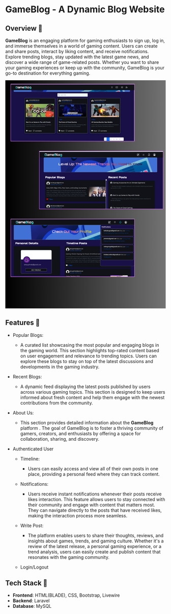 # GameBlog - A Dynamic Blog Website

## Overview 📌  
**GameBlog** is an engaging platform for gaming enthusiasts to sign up, log in, and immerse themselves in a world of gaming content. Users can create and share posts, interact by liking content, and receive notifications. Explore trending blogs, stay updated with the latest game news, and discover a wide range of game-related posts. Whether you want to share your gaming experiences or keep up with the community, GameBlog is your go-to destination for everything gaming.

![Logo](overview.png)

## Features 📌  

- Popular Blogs: 
  - A curated list showcasing the most popular and engaging blogs in the gaming world. This section highlights top-rated content based on user engagement and relevance to trending topics. Users can explore these blogs to stay on top of the latest discussions and developments in the gaming industry.

- Recent Blogs:
  - A dynamic feed displaying the latest posts published by users across various gaming topics. This section is designed to keep users informed about fresh content and help them engage with the newest contributions from the community.

- About Us: 
  - This section provides detailed information about the **GameBlog** platform . The goal of GameBlog is to foster a thriving community of gamers, creators, and enthusiasts by offering a space for collaboration, sharing, and discovery.

- Authenticated User 
  - Timeline: 
    - Users can easily access and view all of their own posts in one place, providing a personal feed where they can track content.
  
  - Notifications:
    - Users receive instant notifications whenever their posts receive likes interaction. This feature allows users to stay connected with their community and engage with content that matters most. They can navigate directly to the posts that have received likes, making the interaction process more seamless.

  - Write Post:
    - The platform enables users to share their thoughts, reviews, and insights about games, trends, and gaming culture. Whether it's a review of the latest release, a personal gaming experience, or a trend analysis, users can easily create and publish content that resonates with the gaming community.

  - Login/Logout

 ## Tech Stack 📌
- **Frontend**: HTML(BLADE), CSS, Bootstrap, Livewire
- **Backend**: Laravel
- **Database**: MySQL
